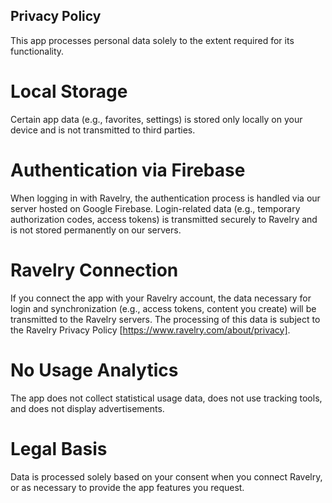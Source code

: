 ## Privacy Policy

This app processes personal data solely to the extent required for its functionality.

# Local Storage
Certain app data (e.g., favorites, settings) is stored only locally on your device and is not transmitted to third parties.

# Authentication via Firebase
When logging in with Ravelry, the authentication process is handled via our server hosted on Google Firebase. Login-related data (e.g., temporary authorization codes, access tokens) is transmitted securely to Ravelry and is not stored permanently on our servers.

# Ravelry Connection
If you connect the app with your Ravelry account, the data necessary for login and synchronization (e.g., access tokens, content you create) will be transmitted to the Ravelry servers.
The processing of this data is subject to the Ravelry Privacy Policy [https://www.ravelry.com/about/privacy].

# No Usage Analytics
The app does not collect statistical usage data, does not use tracking tools, and does not display advertisements.

# Legal Basis
Data is processed solely based on your consent when you connect Ravelry, or as necessary to provide the app features you request.


